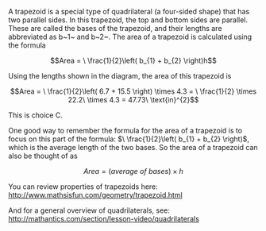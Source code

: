 A trapezoid is a special type of quadrilateral (a
four-sided shape) that has two parallel sides. In this trapezoid, the
top and bottom sides are parallel. These are called the bases of the
trapezoid, and their lengths are abbreviated as b~1~ and b~2~. The area
of a trapezoid is calculated using the formula

$$Area = \ \frac{1}{2}\left( b_{1} + b_{2} \right)h$$

Using the lengths shown in the diagram, the area of this trapezoid is

$$Area = \ \frac{1}{2}\left( 6.7 + 15.5 \right) \times 4.3 = \ \frac{1}{2} \times 22.2\  \times 4.3 = 47.73\ \text{in}^{2}$$

This is choice C.

One good way to remember the formula for the area of a trapezoid is to
focus on this part of the formula:
$\ \frac{1}{2}\left( b_{1} + b_{2} \right)$, which is the average length
of the two bases. So the area of a trapezoid can also be thought of as

$$Area = (average\ of\ bases) \times h$$

You can review properties of trapezoids here:
<http://www.mathsisfun.com/geometry/trapezoid.html>

And for a general overview of quadrilaterals, see:
<http://mathantics.com/section/lesson-video/quadrilaterals>

